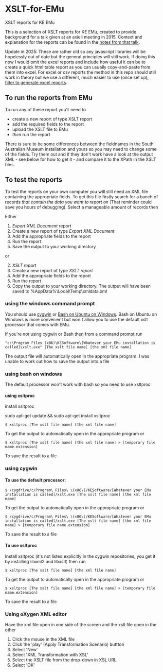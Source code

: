 # XSLT-for-EMu
XSLT reports for KE EMu

This is a selection of XSLT reports for KE EMu, created to provide background for a talk given at an axiell meeting in 2015. Context and explanation for the reports can be found in the [notes from that talk](https://github.com/samuseum/XSLT-for-EMu/tree/master/talk).

Update in 2025: These are rather old so any javascript libraries will be hopelessly out of date but the general principles will still work. If doing this now I would omit the excel reports and include how useful it can be to create a quick html table report as you can usually copy-and-paste from them into excel.
For excel or csv reports the method in this repo should still work in theory but we use a different, much easier to use (once set up), [filter to generate excel reports](https://github.com/samuseum/emu-reports-yaml).

## To run the reports from EMu

To run any of these report you'll need to 

+ create a new report of type XSLT report
+ add the required fields to the report
+ upload the XSLT file to EMu
+ *then* run the report

There is sure to be some differences between the fieldnames in the South Australian Museum installation and yours so you may need to change some of the fields. Try them out and if they don't work have a look at the output XML - see below for how to get it - and compare it to the XPath in the XSLT files.

## To test the reports

To test the reports on your own computer you will still need an XML file containing the appropriate fields. To get this file firstly search for a bunch of records *that contain the data you want to report on* (That reminder could save you hours of debugging). Select a manageable amount of records then

Either

1. *Export XML Document* report
  1. Create a new report of type *Export XML Document* 
  2. Add the appropriate fields to the report
  3. Run the report
  4. Save the output to your working directory

or

2. *XSLT report*
  1. Create a new report of type *XSLT report*
  2. Add the appropriate fields to the report
  3. Run the report
  4. Copy the output to your working directory. The output will have been saved to %AppData%\Local\Temp\xmldata.xml


### using the windows command prompt

You should use [cygwin](https://www.cygwin.com/) or [Bash on Ubuntu on Windows](https://msdn.microsoft.com/commandline/wsl/install_guide). Bash on Ubuntu on Windows is more convenient but won't allow you to use the default xslt processor that comes with EMu.

If you're *not* using cygwin or Bash then from a command prompt run 

    "c:\Program Files (x86)\KESoftware\[Whatever your EMu installation is called]\xslt.exe" [The xslt file name] [the xml file name]

The output file will automatically open in the appropriate program. I was unable to work out how to save the output into a file 

### using bash on windows

The default processor won't work with bash so you need to use xsltproc

#### using xsltproc

install xsltproc

  sudo apt-get update && sudo apt-get install xsltproc
  
    $ xsltproc [The xslt file name] [the xml file name]

To get the output to automatically open in the appropriate program or 

    $ xsltproc [The xslt file name] [the xml file name] > [temporary file name.extension]

To save the result to a file


### using cygwin

#### To use the default processor:

    $ /cygdrive/c/Program\ Files\ \(x86\)/KESoftware/[Whatever your EMu installation is called]/xslt.exe [The xslt file name] [the xml file name]

To get the output to automatically open in the appropriate program or 

    $ /cygdrive/c/Program\ Files\ \(x86\)/KESoftware/[Whatever your EMu installation is called]/xslt.exe [The xslt file name] [the xml file name] > [temporary file name.extension]

To save the result to a file

#### To use xsltproc

Install xsltproc (it's not listed explicitly in the cygwin repositories, you get it by installing libxml2 and libxslt) then run

    $ xsltproc [The xslt file name] [the xml file name]

To get the output to automatically open in the appropriate program or 

    $ xsltproc [The xslt file name] [the xml file name] > [temporary file name.extension]

To save the result to a file

### Using oXygen XML editor

Have the xml file open in one side of the screen and the xslt file open in the other

1. Click the mouse in the XML file
2. Click the 'play' (Apply Transformation Scenario) buttton
3. Select 'New'
4. Select 'XML Transformation with XSL'
5. Select the XSLT file from the drop-down in XSL URL
6. Select 'OK'
